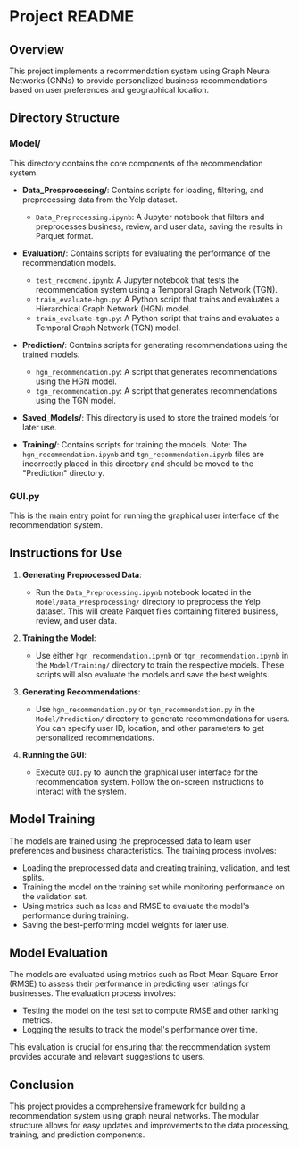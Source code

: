 # Project README

## Overview
This project implements a recommendation system using Graph Neural Networks (GNNs) to provide personalized business recommendations based on user preferences and geographical location.

## Directory Structure

### Model/
This directory contains the core components of the recommendation system.

- **Data_Presprocessing/**: Contains scripts for loading, filtering, and preprocessing data from the Yelp dataset.
  - `Data_Preprocessing.ipynb`: A Jupyter notebook that filters and preprocesses business, review, and user data, saving the results in Parquet format.

- **Evaluation/**: Contains scripts for evaluating the performance of the recommendation models.
  - `test_recomend.ipynb`: A Jupyter notebook that tests the recommendation system using a Temporal Graph Network (TGN).
  - `train_evaluate-hgn.py`: A Python script that trains and evaluates a Hierarchical Graph Network (HGN) model.
  - `train_evaluate-tgn.py`: A Python script that trains and evaluates a Temporal Graph Network (TGN) model.

- **Prediction/**: Contains scripts for generating recommendations using the trained models.
  - `hgn_recommendation.py`: A script that generates recommendations using the HGN model.
  - `tgn_recommendation.py`: A script that generates recommendations using the TGN model.

- **Saved_Models/**: This directory is used to store the trained models for later use.

- **Training/**: Contains scripts for training the models. Note: The `hgn_recommendation.ipynb` and `tgn_recommendation.ipynb` files are incorrectly placed in this directory and should be moved to the "Prediction" directory.

### GUI.py
This is the main entry point for running the graphical user interface of the recommendation system.

## Instructions for Use

1. **Generating Preprocessed Data**:
   - Run the `Data_Preprocessing.ipynb` notebook located in the `Model/Data_Presprocessing/` directory to preprocess the Yelp dataset. This will create Parquet files containing filtered business, review, and user data.

2. **Training the Model**:
   - Use either `hgn_recommendation.ipynb` or `tgn_recommendation.ipynb` in the `Model/Training/` directory to train the respective models. These scripts will also evaluate the models and save the best weights.

3. **Generating Recommendations**:
   - Use `hgn_recommendation.py` or `tgn_recommendation.py` in the `Model/Prediction/` directory to generate recommendations for users. You can specify user ID, location, and other parameters to get personalized recommendations.

4. **Running the GUI**:
   - Execute `GUI.py` to launch the graphical user interface for the recommendation system. Follow the on-screen instructions to interact with the system.

## Model Training
The models are trained using the preprocessed data to learn user preferences and business characteristics. The training process involves:
- Loading the preprocessed data and creating training, validation, and test splits.
- Training the model on the training set while monitoring performance on the validation set.
- Using metrics such as loss and RMSE to evaluate the model's performance during training.
- Saving the best-performing model weights for later use.

## Model Evaluation
The models are evaluated using metrics such as Root Mean Square Error (RMSE) to assess their performance in predicting user ratings for businesses. The evaluation process involves:
- Testing the model on the test set to compute RMSE and other ranking metrics.
- Logging the results to track the model's performance over time.

This evaluation is crucial for ensuring that the recommendation system provides accurate and relevant suggestions to users.

## Conclusion
This project provides a comprehensive framework for building a recommendation system using graph neural networks. The modular structure allows for easy updates and improvements to the data processing, training, and prediction components.
